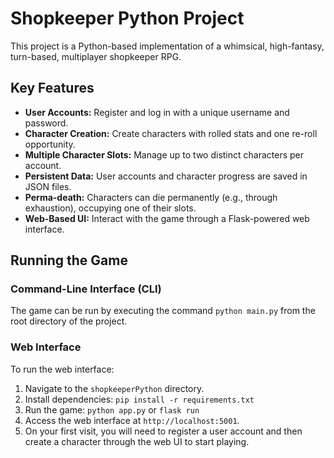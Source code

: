 # Shopkeeper Python Project

This project is a Python-based implementation of a whimsical, high-fantasy, turn-based, multiplayer shopkeeper RPG.

## Key Features

*   **User Accounts:** Register and log in with a unique username and password.
*   **Character Creation:** Create characters with rolled stats and one re-roll opportunity.
*   **Multiple Character Slots:** Manage up to two distinct characters per account.
*   **Persistent Data:** User accounts and character progress are saved in JSON files.
*   **Perma-death:** Characters can die permanently (e.g., through exhaustion), occupying one of their slots.
*   **Web-Based UI:** Interact with the game through a Flask-powered web interface.

## Running the Game

### Command-Line Interface (CLI)

The game can be run by executing the command `python main.py` from the root directory of the project.

### Web Interface

To run the web interface:

1. Navigate to the `shopkeeperPython` directory.
2. Install dependencies: `pip install -r requirements.txt`
3. Run the game: `python app.py` or `flask run`
4. Access the web interface at `http://localhost:5001`.
5. On your first visit, you will need to register a user account and then create a character through the web UI to start playing.
